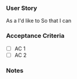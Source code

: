 ### User Story
As a 
I'd like to 
So that I can 

### Acceptance Criteria
- [ ] AC 1
- [ ] AC 2

### Notes
